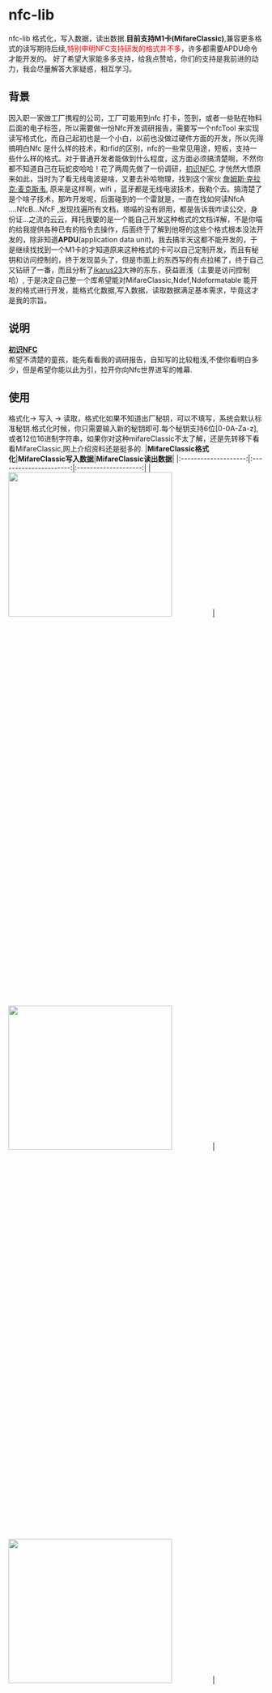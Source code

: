 # nfc-lib
nfc-lib 格式化，写入数据，读出数据.__目前支持M1卡(MifareClassic)__,兼容更多格式的读写期待后续,<font color=#FF0000>特别申明NFC支持研发的格式并不多</font>，许多都需要APDU命令才能开发的。
好了希望大家能多多支持，给我点赞哈，你们的支持是我前进的动力，我会尽量解答大家疑惑，相互学习。


## 背景  
因入职一家做工厂携程的公司，工厂可能用到nfc 打卡，签到，或者一些贴在物料后面的电子标签，所以需要做一份Nfc开发调研报告，需要写一个nfcTool 来实现读写格式化，而自己起初也是一个小白，以前也没做过硬件方面的开发，所以先得搞明白Nfc 是什么样的技术，和rfid的区别，nfc的一些常见用途，短板，支持一些什么样的格式。对于普通开发者能做到什么程度，这方面必须搞清楚啊，不然你都不知道自己在玩蛇皮哈哈！花了两周先做了一份调研，[初识NFC](#说明), 才恍然大悟原来如此，当时为了看无线电波是啥，又要去补哈物理，找到这个家伙 [詹姆斯·克拉克·麦克斯韦](https://baike.baidu.com/item/%E8%A9%B9%E5%A7%86%E6%96%AF%C2%B7%E5%85%8B%E6%8B%89%E5%85%8B%C2%B7%E9%BA%A6%E5%85%8B%E6%96%AF%E9%9F%A6/314955?fromtitle=%E9%BA%A6%E5%85%8B%E6%96%AF%E9%9F%A6&fromid=161423&fr=aladdin), 原来是这样啊，wifi ，蓝牙都是无线电波技术，我勒个去。搞清楚了是个啥子技术，那咋开发呢，后面碰到的一个雷就是，一直在找如何读NfcA ....NfcB...NfcF ,发现找遍所有文档，塔喵的没有卵用，都是告诉我咋读公交，身份证...之流的云云，拜托我要的是一个能自己开发这种格式的文档详解，不是你喵的给我提供各种已有的指令去操作，后面终于了解到他呀的这些个格式根本没法开发的，除非知道**APDU**(application data unit)，我去搞半天这都不能开发的，于是继续找找到一个M1卡的才知道原来这种格式的卡可以自己定制开发，而且有秘钥和访问控制的，终于发现苗头了，但是市面上的东西写的有点拉稀了，终于自己又钻研了一番，而且分析了[ikarus23](https://github.com/ikarus23/MifareClassicTool)大神的东东，获益匪浅（主要是访问控制哈）, 于是决定自己整一个库希望能对MifareClassic,Ndef,Ndeformatable 能开发的格式进行开发，能格式化数据,写入数据，读取数据满足基本需求，毕竟这才是我的宗旨。


## 说明
**[初识NFC](https://github.com/xunhuangj/resource/blob/master/nfcRes/%E5%88%9D%E8%AF%86NFC.pdf)**<br />
希望不清楚的童孩，能先看看我的调研报告，自知写的比较粗浅,不使你看明白多少，但是希望你能以此为引，拉开你向Nfc世界进军的帷幕.

## 使用
格式化-> 写入 -> 读取，格式化如果不知道出厂秘钥，可以不填写，系统会默认标准秘钥.格式化时候，你只需要输入新的秘钥即可.每个秘钥支持6位[0-0A-Za-z],或者12位16进制字符串，如果你对这种mifareClassic不太了解，还是先转移下看看MifareClassic,网上介绍资料还是挺多的.
|**MifareClassic格式化**|**MifareClassic写入数据**|__MifareClassic读出数据__|
|:--------------------:|:----------------------:|:--------------------:|
|<img src="https://github.com/xunhuangj/resource/blob/master/nfcimg/nfc_format.jpg" width="80%" height="27%">|<img src="https://github.com/xunhuangj/resource/blob/master/nfcimg/nfc_write.jpg" width="80%" height="27%">|<img src="https://github.com/xunhuangj/resource/blob/master/nfcimg/nfc_read.jpg" width="80%" height="27%">|

## code(MifareClassic)
**格式化**
```java
mcSimpleRW.setCurKeys(curKeys);
mcSimpleRW.setNewKeys(newKeys);
mcSimpleRW.nfcrw.format(intent,new NfcCall.Callback<MCResponse>() {
            @Override
            public void failedCall(NfcRequest request, Exception ex) {
                UIRun.toastLength(ex.getMessage());
            }

            @Override
            public void successCall(NfcRequest request, NfcResponse<MCResponse> nfcResponse) {
                MCResponse mcResponse = nfcResponse.getResponse();
                UIRun.toastLength(mcResponse.toString());

            }
        });
```
**写入数据**
```java
mcSimpleRW.setCurKeys(curKeys);
   mcSimpleRW.nfcrw.write(intent, mText, new NfcCall.Callback<MCResponse>() {
            @Override
            public void failedCall(NfcRequest request, Exception ex) {
                UIRun.toastLength(ex.getMessage());
            }

            @Override
            public void successCall(NfcRequest request, NfcResponse<MCResponse> nfcResponse) {
                MCResponse response = nfcResponse.getResponse();
                UIRun.toastLength("写入成功");
            }
        });
```
**读出数据**
```java
mcSimpleRW.setCurKeys(curKeys);
    mcSimpleRW.nfcrw.read(intent, new NfcCall.Callback<MCResponse>() {
            @Override
            public void failedCall(NfcRequest request, Exception ex) {
//                    UIRun.toastLength(ex.getMessage());
                mNfcText.setText(ex.getMessage());
            }

            @Override
            public void successCall(NfcRequest request, NfcResponse<MCResponse> nfcResponse) {
                MCResponse mcResponse = nfcResponse.getResponse();
                mNfcText.setText(mcResponse.toString() + "\n" + mcResponse.getHexString());
            }
        });
```




